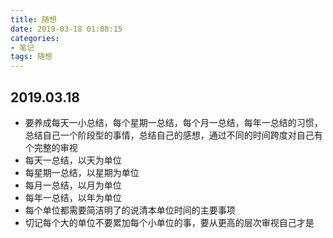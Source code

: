 ```yaml
---
title: 随想
date: 2019-03-18 01:08:15
categories: 
- 笔记
tags: 随想
---
```



## 2019.03.18

* 要养成每天一小总结，每个星期一总结，每个月一总结，每年一总结的习惯，总结自己一个阶段型的事情，总结自己的感想，通过不同的时间跨度对自己有个完整的审视
* 每天一总结，以天为单位
* 每星期一总结，以星期为单位
* 每月一总结，以月为单位
* 每年一总结，以年为单位
* 每个单位都需要简洁明了的说清本单位时间的主要事项
* 切记每个大的单位不要累加每个小单位的事，要从更高的层次审视自己才是
